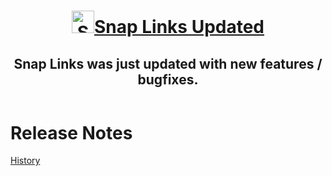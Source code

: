 <style>
    .markdown-section header {
        padding-bottom: 5px;
        margin-top:     0 !important;
    }

    .markdown-section header > h1 {
        margin: 0px !important;
    }
    .markdown-section header > h1 > a {
        font-family:     'Chivo', 'Helvetica Neue', Helvetica, Arial, serif;
        font-size:       30px;
        font-weight:     800;
        color:           #303030;
        letter-spacing:  -3px;
        vertical-align:  middle;
        text-decoration: none;
    }
    .markdown-section header > h1 img {
        margin-right:   5px;
        vertical-align: sub;
    }

    .markdown-section header > h2, header > h2 a {
        margin:         0px !important;
        padding:        0px !important;
        font-size:      24px;
        font-weight:    normal;
        line-height:    1.3;
        color:          #808080;
        letter-spacing: -1px;
    }
</style>

<header>
    <h1><a href="/SnapLinksPlus/"><!--suppress CheckImageSize --><img alt="Snap Links 3" height="36px" width="36px" src="images/SnapLinksLogo.png"></a><a href="/SnapLinksPlus/">Snap Links Updated</a></h1>
    <h2>Snap Links was just updated with new features / bugfixes.</h2>
</header>

# Release Notes

[History](History.md ':include')
